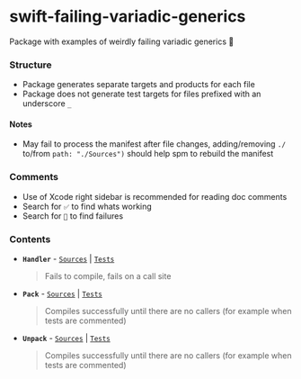 # swift-failing-variadic-generics

Package with examples of weirdly failing variadic generics 🌚

### Structure
- Package generates separate targets and products for each file
- Package does not generate test targets for files prefixed with an underscore `_`

#### Notes

- May fail to process the manifest after file changes, adding/removing `./` to/from `path: "./Sources")` should help spm to rebuild the manifest

### Comments
- Use of Xcode right sidebar is recommended for reading doc comments
- Search for `✅` to find whats working
- Search for `🛑` to find failures

### Contents
- **`Handler`** - [`Sources`]("Sources/Handler.swift") | [`Tests`]("Tests/HandlerTests.swift")
  
  > Fails to compile, fails on a call site
  
- **`Pack`** - [`Sources`]("Sources/Pack.swift") | [`Tests`]("Tests/PackTests.swift")
  
  > Compiles successfully until there are no callers (for example when tests are commented)
  
- **`Unpack`** - [`Sources`]("Sources/Unpack.swift") | [`Tests`]("Tests/UnpackTests.swift")
  
  > Compiles successfully until there are no callers (for example when tests are commented)

